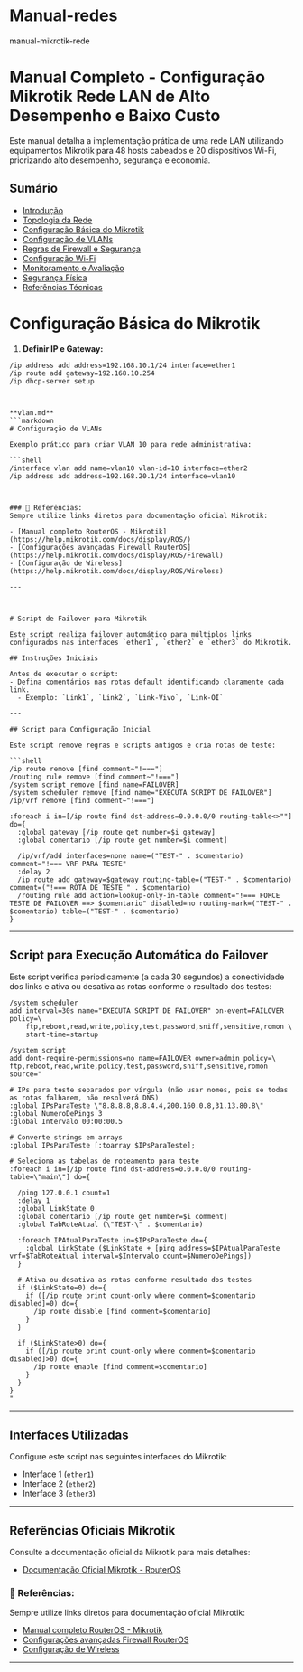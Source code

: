 # Manual-redes


manual-mikrotik-rede

# Manual Completo - Configuração Mikrotik Rede LAN de Alto Desempenho e Baixo Custo

Este manual detalha a implementação prática de uma rede LAN utilizando equipamentos Mikrotik para 48 hosts cabeados e 20 dispositivos Wi-Fi, priorizando alto desempenho, segurança e economia.

## Sumário

- [Introdução](introducao.md)
- [Topologia da Rede](topologia.md)
- [Configuração Básica do Mikrotik](configuracao-basica.md)
- [Configuração de VLANs](vlan.md)
- [Regras de Firewall e Segurança](firewall.md)
- [Configuração Wi-Fi](wifi.md)
- [Monitoramento e Avaliação](monitoramento.md)
- [Segurança Física](seguranca-fisica.md)
- [Referências Técnicas](referencias.md)


# Configuração Básica do Mikrotik

1. **Definir IP e Gateway:**
```shell
/ip address add address=192.168.10.1/24 interface=ether1
/ip route add gateway=192.168.10.254
/ip dhcp-server setup



**vlan.md**
```markdown
# Configuração de VLANs

Exemplo prático para criar VLAN 10 para rede administrativa:

```shell
/interface vlan add name=vlan10 vlan-id=10 interface=ether2
/ip address add address=192.168.20.1/24 interface=vlan10



### 🔗 Referências:
Sempre utilize links diretos para documentação oficial Mikrotik:

- [Manual completo RouterOS - Mikrotik](https://help.mikrotik.com/docs/display/ROS/)
- [Configurações avançadas Firewall RouterOS](https://help.mikrotik.com/docs/display/ROS/Firewall)
- [Configuração de Wireless](https://help.mikrotik.com/docs/display/ROS/Wireless)

---



# Script de Failover para Mikrotik

Este script realiza failover automático para múltiplos links configurados nas interfaces `ether1`, `ether2` e `ether3` do Mikrotik.

## Instruções Iniciais

Antes de executar o script:
- Defina comentários nas rotas default identificando claramente cada link.
  - Exemplo: `Link1`, `Link2`, `Link-Vivo`, `Link-OI`

---

## Script para Configuração Inicial

Este script remove regras e scripts antigos e cria rotas de teste:

```shell
/ip route remove [find comment~"!==="]
/routing rule remove [find comment~"!==="]
/system script remove [find name=FAILOVER]
/system scheduler remove [find name="EXECUTA SCRIPT DE FAILOVER"]
/ip/vrf remove [find comment~"!==="]

:foreach i in=[/ip route find dst-address=0.0.0.0/0 routing-table<>""] do={
  :global gateway [/ip route get number=$i gateway]
  :global comentario [/ip route get number=$i comment]

  /ip/vrf/add interfaces=none name=("TEST-" . $comentario) comment="!=== VRF PARA TESTE"
  :delay 2
  /ip route add gateway=$gateway routing-table=("TEST-" . $comentario) comment=("!=== ROTA DE TESTE " . $comentario)
  /routing rule add action=lookup-only-in-table comment="!=== FORCE TESTE DE FAILOVER ==> $comentario" disabled=no routing-mark=("TEST-" . $comentario) table=("TEST-" . $comentario)
}
```

---

## Script para Execução Automática do Failover

Este script verifica periodicamente (a cada 30 segundos) a conectividade dos links e ativa ou desativa as rotas conforme o resultado dos testes:

```shell
/system scheduler
add interval=30s name="EXECUTA SCRIPT DE FAILOVER" on-event=FAILOVER policy=\
    ftp,reboot,read,write,policy,test,password,sniff,sensitive,romon \
    start-time=startup

/system script
add dont-require-permissions=no name=FAILOVER owner=admin policy=\
ftp,reboot,read,write,policy,test,password,sniff,sensitive,romon source="

# IPs para teste separados por vírgula (não usar nomes, pois se todas as rotas falharem, não resolverá DNS)
:global IPsParaTeste \"8.8.8.8,8.8.4.4,200.160.0.8,31.13.80.8\"
:global NumeroDePings 3
:global Intervalo 00:00:00.5

# Converte strings em arrays
:global IPsParaTeste [:toarray $IPsParaTeste];

# Seleciona as tabelas de roteamento para teste
:foreach i in=[/ip route find dst-address=0.0.0.0/0 routing-table=\"main\"] do={

  /ping 127.0.0.1 count=1
  :delay 1
  :global LinkState 0
  :global comentario [/ip route get number=$i comment]
  :global TabRoteAtual (\"TEST-\" . $comentario)

  :foreach IPAtualParaTeste in=$IPsParaTeste do={
    :global LinkState ($LinkState + [ping address=$IPAtualParaTeste vrf=$TabRoteAtual interval=$Intervalo count=$NumeroDePings])
  }

  # Ativa ou desativa as rotas conforme resultado dos testes
  if ($LinkState=0) do={
    if ([/ip route print count-only where comment=$comentario disabled]=0) do={
      /ip route disable [find comment=$comentario]
    }
  }

  if ($LinkState>0) do={
    if ([/ip route print count-only where comment=$comentario disabled]>0) do={
      /ip route enable [find comment=$comentario]
    }
  }
}
"
```

---

## Interfaces Utilizadas

Configure este script nas seguintes interfaces do Mikrotik:

- Interface 1 (`ether1`)
- Interface 2 (`ether2`)
- Interface 3 (`ether3`)

---

## Referências Oficiais Mikrotik

Consulte a documentação oficial da Mikrotik para mais detalhes:

- [Documentação Oficial Mikrotik - RouterOS](https://help.mikrotik.com/docs/display/ROS)



### 🔗 Referências:
Sempre utilize links diretos para documentação oficial Mikrotik:

- [Manual completo RouterOS - Mikrotik](https://help.mikrotik.com/docs/display/ROS/)
- [Configurações avançadas Firewall RouterOS](https://help.mikrotik.com/docs/display/ROS/Firewall)
- [Configuração de Wireless](https://help.mikrotik.com/docs/display/ROS/Wireless)

---